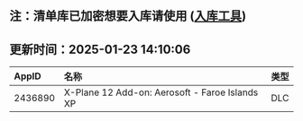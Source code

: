 ## 注：清单库已加密想要入库请使用 ([入库工具](https://github.com/BlankTMing/ManifestAutoUpdate/releases))

## 更新时间：2025-01-23 14:10:06
| AppID | 名称 | 类型  |
| :-------------------- | :----------------------------- | :----------- |
| 2436890 | X-Plane 12 Add-on: Aerosoft - Faroe Islands XP| DLC |
